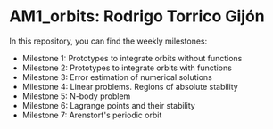 # AM1_orbits: Rodrigo Torrico Gijón
In this repository, you can find the weekly milestones:
  - Milestone 1: Prototypes to integrate orbits without functions
  - Milestone 2: Prototypes to integrate orbits with functions
  - Milestone 3: Error estimation of numerical solutions
  - Milestone 4: Linear problems. Regions of absolute stability
  - Milestone 5: N-body problem
  - Milestone 6: Lagrange points and their stability
  - Milestone 7: Arenstorf's periodic orbit
